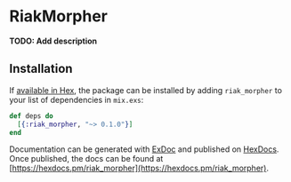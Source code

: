 # RiakMorpher

**TODO: Add description**

## Installation

If [available in Hex](https://hex.pm/docs/publish), the package can be installed
by adding `riak_morpher` to your list of dependencies in `mix.exs`:

```elixir
def deps do
  [{:riak_morpher, "~> 0.1.0"}]
end
```

Documentation can be generated with [ExDoc](https://github.com/elixir-lang/ex_doc)
and published on [HexDocs](https://hexdocs.pm). Once published, the docs can
be found at [https://hexdocs.pm/riak_morpher](https://hexdocs.pm/riak_morpher).


